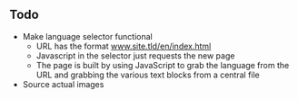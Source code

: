 Todo
------
- Make language selector functional
  - URL has the format www.site.tld/en/index.html
  - Javascript in the selector just requests the new page
  - The page is built by using JavaScript to grab the language from the URL and grabbing the various text blocks from a central file
- Source actual images
